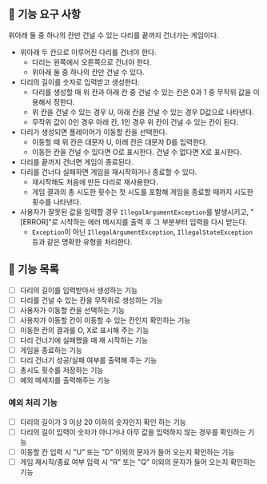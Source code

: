 ## 🚀 기능 요구 사항
위아래 둘 중 하나의 칸만 건널 수 있는 다리를 끝까지 건너가는 게임이다.
- 위아래 두 칸으로 이루어진 다리를 건너야 한다.
    - 다리는 왼쪽에서 오른쪽으로 건너야 한다.
    - 위아래 둘 중 하나의 칸만 건널 수 있다.
- 다리의 길이를 숫자로 입력받고 생성한다.
    - 다리를 생성할 때 위 칸과 아래 칸 중 건널 수 있는 칸은 0과 1 중 무작위 값을 이용해서 정한다.
    - 위 칸을 건널 수 있는 경우 U, 아래 칸을 건널 수 있는 경우 D값으로 나타낸다.
    - 무작위 값이 0인 경우 아래 칸, 1인 경우 위 칸이 건널 수 있는 칸이 된다.
- 다리가 생성되면 플레이어가 이동할 칸을 선택한다.
    - 이동할 때 위 칸은 대문자 U, 아래 칸은 대문자 D를 입력한다.
    - 이동한 칸을 건널 수 있다면 O로 표시한다. 건널 수 없다면 X로 표시한다.
- 다리를 끝까지 건너면 게임이 종료된다.
- 다리를 건너다 실패하면 게임을 재시작하거나 종료할 수 있다.
    - 재시작해도 처음에 만든 다리로 재사용한다.
    - 게임 결과의 총 시도한 횟수는 첫 시도를 포함해 게임을 종료할 때까지 시도한 횟수를 나타낸다.
- 사용자가 잘못된 값을 입력할 경우 `IllegalArgumentException`를 발생시키고, "[ERROR]"로 시작하는 에러 메시지를 출력 후 그 부분부터 입력을 다시 받는다.
    - `Exception`이 아닌 `IllegalArgumentException`, `IllegalStateException` 등과 같은 명확한 유형을 처리한다.
## 🎯 기능 목록
- [ ] 다리의 길이를 입력받아서 생성하는 기능
- [ ] 다리를 건널 수 있는 칸을 무작위로 생성하는 기능
- [ ] 사용자가 이동할 칸을 선택하는 기능
- [ ] 사용자가 이동할 칸이 이동할 수 있는 칸인지 확인하는 기능
- [ ] 이동한 칸의 결과를 O, X로 표시해 주는 기능
- [ ] 다리 건너기에 실패했을 때 재 시작하는 기능
- [ ] 게임을 종료하는 기능
- [ ] 다리 건너기 성공/실패 여부를 출력해 주는 기능
- [ ] 총시도 횟수를 저장하는 기능
- [ ] 예외 메세지를 출력해주는 기능
### 예외 처리 기능
- [ ] 다리의 길이가 3 이상 20 이하의 숫자인지 확인 하는 기능
- [ ] 다리의 길이 입력이 숫자가 아니거나 아무 값을 입력하지 않는 경우를 확인하는 기능
- [ ] 이동할 칸 입력 시 "U" 또는 "D" 이외의 문자가 들어 오는지 확인하는 기능
- [ ] 게임 재시작/종료 여부 입력 시 "R" 또는 "Q" 이외의 문자가 들어 오는지 확인하는 기능